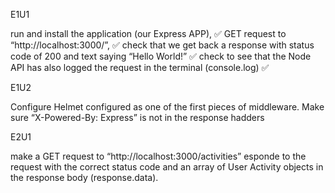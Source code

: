 E1U1

run and install the application (our Express APP), ✅
GET request to “http://localhost:3000/”, ✅
check that we get back a response with status code of 200 and text saying “Hello World!” ✅
check to see that the Node API has also logged the request in the terminal (console.log) ✅

E1U2

Configure Helmet configured as one of the first pieces of middleware.
Make sure “X-Powered-By: Express” is not  in the response hadders

E2U1

make a GET request to “http://localhost:3000/activities”
esponde to the request with the correct status code and an array of User Activity objects in the response body (response.data).